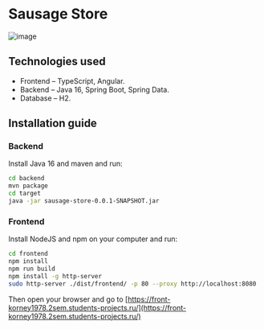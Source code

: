 # Sausage Store

![image](https://user-images.githubusercontent.com/9394918/121517767-69db8a80-c9f8-11eb-835a-e98ca07fd995.png)


## Technologies used

* Frontend – TypeScript, Angular.
* Backend  – Java 16, Spring Boot, Spring Data.
* Database – H2.

## Installation guide
### Backend

Install Java 16 and maven and run:

```bash
cd backend
mvn package
cd target
java -jar sausage-store-0.0.1-SNAPSHOT.jar
```

### Frontend

Install NodeJS and npm on your computer and run:

```bash
cd frontend
npm install
npm run build
npm install -g http-server
sudo http-server ./dist/frontend/ -p 80 --proxy http://localhost:8080
```

Then open your browser and go to [https://front-korney1978.2sem.students-projects.ru/](https://front-korney1978.2sem.students-projects.ru/)
